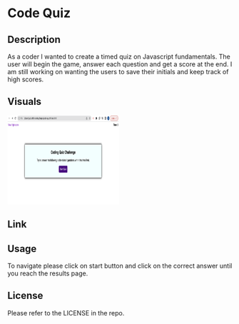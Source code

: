  # Code Quiz

## Description
As a coder I wanted to create a timed quiz on Javascript fundamentals. The user will begin the game, answer each question and get a score at the end. I am still working on wanting the users to save their initials and keep track of high scores.

## Visuals
<img src="./screenshot.png" width="250" height="200">

## Link

## Usage
To navigate please click on start button and click on the correct answer until you reach the results page. 

## License
Please refer to the LICENSE in the repo.